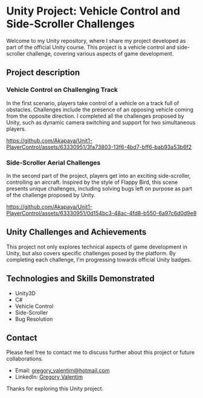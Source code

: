 # Unity Project: Vehicle Control and Side-Scroller Challenges

Welcome to my Unity repository, where I share my project developed as part of the official Unity course. This project is a vehicle control and side-scroller challenge, covering various aspects of game development.

## Project description

### Vehicle Control on Challenging Track
In the first scenario, players take control of a vehicle on a track full of obstacles. Challenges include the presence of an opposing vehicle coming from the opposite direction. I completed all the challenges proposed by Unity, such as dynamic camera switching and support for two simultaneous players.

https://github.com/Akapaya/Unit1-PlayerControl/assets/63330951/3fa73803-13f6-4bd7-bff6-bab93a53b6f2

### Side-Scroller Aerial Challenges
In the second part of the project, players get into an exciting side-scroller, controlling an aircraft. Inspired by the style of Flappy Bird, this scene presents unique challenges, including solving bugs left on purpose as part of the challenge proposed by Unity.

https://github.com/Akapaya/Unit1-PlayerControl/assets/63330951/0d154bc3-48ac-4fd8-b550-6a97c6d0d9e8

## Unity Challenges and Achievements
This project not only explores technical aspects of game development in Unity, but also covers specific challenges posed by the platform. By completing each challenge, I'm progressing towards official Unity badges.

## Technologies and Skills Demonstrated

- Unity3D
- C#
- Vehicle Control
- Side-Scroller
- Bug Resolution

## Contact

Please feel free to contact me to discuss further about this project or future collaborations.

- Email: gregory_valentim@hotmail.com
- LinkedIn: [Gregory Valentim](https://www.linkedin.com/in/gregory-valentim/)

Thanks for exploring this Unity project.
